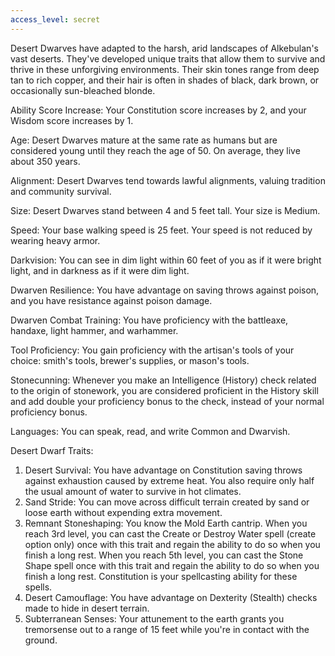 ```yaml
---
access_level: secret
---
```


Desert Dwarves have adapted to the harsh, arid landscapes of Alkebulan's vast deserts. They've developed unique traits that allow them to survive and thrive in these unforgiving environments. Their skin tones range from deep tan to rich copper, and their hair is often in shades of black, dark brown, or occasionally sun-bleached blonde.

Ability Score Increase: Your Constitution score increases by 2, and your Wisdom score increases by 1.

Age: Desert Dwarves mature at the same rate as humans but are considered young until they reach the age of 50. On average, they live about 350 years.

Alignment: Desert Dwarves tend towards lawful alignments, valuing tradition and community survival.

Size: Desert Dwarves stand between 4 and 5 feet tall. Your size is Medium.

Speed: Your base walking speed is 25 feet. Your speed is not reduced by wearing heavy armor.

Darkvision: You can see in dim light within 60 feet of you as if it were bright light, and in darkness as if it were dim light.

Dwarven Resilience: You have advantage on saving throws against poison, and you have resistance against poison damage.

Dwarven Combat Training: You have proficiency with the battleaxe, handaxe, light hammer, and warhammer.

Tool Proficiency: You gain proficiency with the artisan's tools of your choice: smith's tools, brewer's supplies, or mason's tools.

Stonecunning: Whenever you make an Intelligence (History) check related to the origin of stonework, you are considered proficient in the History skill and add double your proficiency bonus to the check, instead of your normal proficiency bonus.

Languages: You can speak, read, and write Common and Dwarvish.

Desert Dwarf Traits:

1. Desert Survival: You have advantage on Constitution saving throws against exhaustion caused by extreme heat. You also require only half the usual amount of water to survive in hot climates.
2. Sand Stride: You can move across difficult terrain created by sand or loose earth without expending extra movement.
3. Remnant Stoneshaping: You know the Mold Earth cantrip. When you reach 3rd level, you can cast the Create or Destroy Water spell (create option only) once with this trait and regain the ability to do so when you finish a long rest. When you reach 5th level, you can cast the Stone Shape spell once with this trait and regain the ability to do so when you finish a long rest. Constitution is your spellcasting ability for these spells.
4. Desert Camouflage: You have advantage on Dexterity (Stealth) checks made to hide in desert terrain.
5. Subterranean Senses: Your attunement to the earth grants you tremorsense out to a range of 15 feet while you're in contact with the ground.